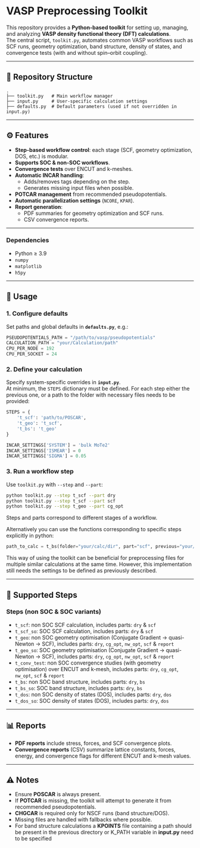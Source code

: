 # VASP Preprocessing Toolkit

This repository provides a **Python-based toolkit** for setting up, managing, and analyzing **VASP density functional theory (DFT) calculations**.  
The central script, `toolkit.py`, automates common VASP workflows such as SCF runs, geometry optimization, band structure, density of states, and convergence tests (with and without spin–orbit coupling).

---

## 📂 Repository Structure

```
.
├── toolkit.py   # Main workflow manager
├── input.py     # User-specific calculation settings
├── defaults.py  # Default parameters (used if not overridden in input.py)
```

---

## ⚙️ Features

- **Step-based workflow control**: each stage (SCF, geometry optimization, DOS, etc.) is modular.  
- **Supports SOC & non-SOC workflows**.  
- **Convergence tests** over ENCUT and k-meshes.  
- **Automatic INCAR handling**:
  - Adds/removes tags depending on the step.  
  - Generates missing input files when possible.  
- **POTCAR management** from recommended pseudopotentials.  
- **Automatic parallelization settings** (`NCORE`, `KPAR`).  
- **Report generation**:
  - PDF summaries for geometry optimization and SCF runs.  
  - CSV convergence reports.  

---

### Dependencies
- Python ≥ 3.9  
- `numpy`  
- `matplotlib`  
- `h5py`  

---

## 📝 Usage

### 1. Configure defaults
Set paths and global defaults in **`defaults.py`**, e.g.:

```python
PSEUDOPOTENTIALS_PATH = "/path/to/vasp/pseudopotentials"
CALCULATION_PATH = "your/Calculation/path"
CPU_PER_NODE = 192
CPU_PER_SOCKET = 24
```

### 2. Define your calculation
Specify system-specific overrides in **`input.py`**.  
At minimum, the `STEPS` dictionary must be defined. For each step either the previous one, or a path to the folder with necessary files needs to be provided:

```python
STEPS = {
    't_scf': 'path/to/POSCAR',    
    't_geo': 't_scf',
    't_bs': 't_geo'
}

INCAR_SETTINGS['SYSTEM'] = 'bulk MoTe2'
INCAR_SETTINGS['ISMEAR'] = 0
INCAR_SETTINGS['SIGMA'] = 0.05
```

### 3. Run a workflow step
Use `toolkit.py` with `--step` and `--part`:

```bash
python toolkit.py --step t_scf --part dry
python toolkit.py --step t_scf --part scf
python toolkit.py --step t_geo --part cg_opt
```

Steps and parts correspond to different stages of a workflow.

Alternatively you can use the functions corresponding to specific steps explicitly in python:

```python
path_to_calc = t_bs(folder="your/calc/dir", part="scf", previous="your/scf/folder") 
```
This way of using the toolkit can be beneficial for preprocessing files for multiple similar calculations at the same time.
However, this implementation still needs the settings to be defined as previously described.

---

## 📖 Supported Steps

### Steps (non SOC & SOC variants)
- `t_scf`: non SOC SCF calculation, includes parts: `dry` & `scf`
- `t_scf_so`:  SOC SCF calculation, includes parts: `dry` & `scf`  
- `t_geo`: non SOC geometry optimisation (Conjugate Gradient → quasi-Newton → SCF), includes parts: `dry`, `cg_opt`, `nw_opt`, `scf` & `report`
- `t_geo_so`: SOC geometry optimisation (Conjugate Gradient → quasi-Newton → SCF), includes parts: `dry`, `cg_opt`, `nw_opt`, `scf` & `report`
- `t_conv_test`: non SOC convergence studies (with geometry optimisation) over ENCUT and k-mesh, includes parts: `dry`, `cg_opt`, `nw_opt`, `scf` & `report`  
- `t_bs`: non SOC band structure, includes parts: `dry`, `bs`
- `t_bs_so`: SOC band structure, includes parts: `dry`, `bs`  
- `t_dos`: non SOC density of states (DOS), includes parts: `dry`, `dos`
- `t_dos_so`: SOC density of states (DOS), includes parts: `dry`, `dos`   

---

## 📊 Reports

- **PDF reports** include stress, forces, and SCF convergence plots.  
- **Convergence reports** (CSV) summarize lattice constants, forces, energy, and convergence flags for different ENCUT and k-mesh values.  

---

## ⚠️ Notes

- Ensure **POSCAR** is always present.  
- If **POTCAR** is missing, the toolkit will attempt to generate it from recommended pseudopotentials.  
- **CHGCAR** is required only for NSCF runs (band structure/DOS).  
- Missing files are handled with fallbacks where possible.
- For band structure calculations a **KPOINTS** file containing a path should be present in the previous directory or K_PATH variable in **input.py** need to be specified
  
